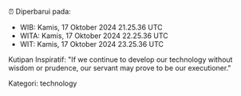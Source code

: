 ⏰ Diperbarui pada:
- WIB: Kamis, 17 Oktober 2024 21.25.36 UTC
- WITA: Kamis, 17 Oktober 2024 22.25.36 UTC
- WIT: Kamis, 17 Oktober 2024 23.25.36 UTC

Kutipan Inspiratif:
"If we continue to develop our technology without wisdom or prudence, our servant may prove to be our executioner."


Kategori: technology


